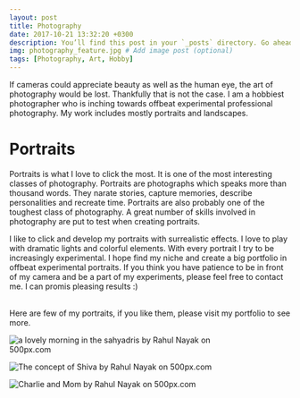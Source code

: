 ```yaml
---
layout: post
title: Photography
date: 2017-10-21 13:32:20 +0300
description: You’ll find this post in your `_posts` directory. Go ahead and edit it and re-build the site to see your changes. # Add post description (optional)
img: photography_feature.jpg # Add image post (optional)
tags: [Photography, Art, Hobby]
---
```

If cameras could appreciate beauty as well as the human eye, the art of photography would be lost. Thankfully that is not the case. I am a hobbiest photographer who is inching towards offbeat experimental professional photography. My work includes mostly portraits and landscapes. 

# Portraits
Portraits is what I love to click the most. It is one of the most interesting classes of photography. Portraits are photographs which speaks more than thousand words. They narate stories, capture memories, describe personalities and recreate time. Portraits are also probably one of the toughest class of photography. A great number of skills involved in photography are put to test when creating portraits. <br />

I like to click and develop my portraits with surrealistic effects. I love to play with dramatic lights and colorful elements. With every portrait I try to be increasingly experimental. I hope find my niche and create a big portfolio in offbeat experimental portraits. If you think you have patience to be in front of my camera and be a part of my experiments, please feel free to contact me. I can promis pleasing results :)

<br />
Here are few of my portraits, if you like them, please visit my portfolio  to see more. 
<a href="https://500px.com/rahulnayak">
      <i class="fa fa-500px " aria-hidden="true"></i> 
</a> &nbsp; &nbsp;

<br />
<div class='pixels-photo' style="width: 400;">
  <p>
    <img src='https://drscdn.500px.org/photo/227902955/m%3D900/v2?user_id=269543&webp=true&sig=0767793da37c8f8a15453abd459ca100e7cfc9cefbe5ab76ba576d99db25d0c5' alt='a lovely morning in the sahyadris by Rahul Nayak on 500px.com'>
  </p>
</div>

<div class='pixels-photo'>
  <p>
    <img src='https://drscdn.500px.org/photo/152476165/m%3D900/v2?user_id=269543&webp=true&sig=c4b10e943f2b1e578af1b66ea8e5169a6a86a3c8b857f0cb5b7a83509e9f0ae8' alt='The concept of Shiva by Rahul Nayak on 500px.com'>
  </p>
  <a href='https://500px.com/photo/152476165/the-concept-of-shiva-by-rahul-nayak' alt='The concept of Shiva by Rahul Nayak on 500px.com'></a>
</div>

<div class='pixels-photo'>
  <p>
    <img src='https://drscdn.500px.org/photo/152875311/m%3D900/v2?user_id=269543&webp=true&sig=cbd4fa9c22d730cd251e6b2b8d06fdbed6b8f055127f23160415ec37add1718d' alt='Charlie and Mom by Rahul Nayak on 500px.com'>
  </p>
  <a href='https://500px.com/photo/152875311/charlie-and-mom-by-rahul-nayak' alt='Charlie and Mom by Rahul Nayak on 500px.com'></a>
</div>
<script type='text/javascript' src='https://500px.com/embed.js'></script>
<!-- ![Charlie](https://drscdn.500px.org/photo/132194353/m%3D900/v2?user_id=269543&webp=true&sig=52e8bcf231c701d5620382b29fa66d118d28475e7cf028ecc4fdc8a58f4a4405)
 -->

